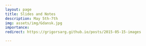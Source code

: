 ```yaml
---
layout: page
title: Slides and Notes
description: May 5th-7th
img: assets/img/Gdansk.jpg
importance: 
redirect: https://grigorsarg.github.io/posts/2015-05-15-images

---
```




